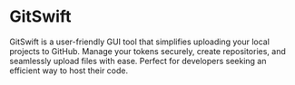 # GitSwift
GitSwift is a user-friendly GUI tool that simplifies uploading your local projects to GitHub. Manage your tokens securely, create repositories, and seamlessly upload files with ease. Perfect for developers seeking an efficient way to host their code.
